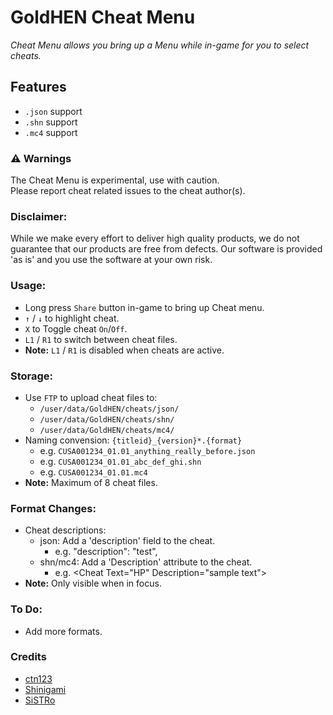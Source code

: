 # GoldHEN Cheat Menu
_Cheat Menu allows you bring up a Menu while in-game for you to select cheats._

## Features
- `.json` support
- `.shn` support
- `.mc4` support

### :warning: Warnings
The Cheat Menu is experimental, use with caution.  
Please report cheat related issues to the cheat author(s).

### Disclaimer:
While we make every effort to deliver high quality products, we do not guarantee that our products are free from defects. Our software is provided 'as is' and you use the software at your own risk.

### Usage:
- Long press `Share` button in-game to bring up Cheat menu.
- `↑` / `↓` to highlight cheat.
- `X` to Toggle cheat `On`/`Off`.
- `L1` / `R1` to switch between cheat files.
- **Note:** `L1` / `R1` is disabled when cheats are active.

### Storage:
- Use `FTP` to upload cheat files to:
  - `/user/data/GoldHEN/cheats/json/`
  - `/user/data/GoldHEN/cheats/shn/`
  - `/user/data/GoldHEN/cheats/mc4/`
- Naming convension: `{titleid}_{version}*.{format}`
  - e.g. `CUSA001234_01.01_anything_really_before.json`
  - e.g. `CUSA001234_01.01_abc_def_ghi.shn`
  - e.g. `CUSA001234_01.01.mc4`
 - **Note:** Maximum of 8 cheat files.

### Format Changes:
- Cheat descriptions:
  - json: Add a 'description' field to the cheat.
    - e.g. "description": "test",
  - shn/mc4: Add a 'Description' attribute to the cheat.
    - e.g. &lt;Cheat Text="HP" Description="sample text"&gt;
- **Note:** Only visible when in focus.

### To Do:
- Add more formats.

### Credits
- [ctn123](https://github.com/ctn123)
- [Shinigami](https://github.com/ScriptSK)
- [SiSTRo](https://github.com/SiSTR0)